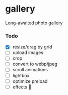 # gallery

Long-awaited photo gallery

### Todo
- [x] resize/drag by grid
- [ ] upload images
- [ ] crop
- [ ] convert to webp/jpeg
- [ ] scroll animations
- [ ] lightbox
- [ ] optimize preload
- [ ] effects 🌚
